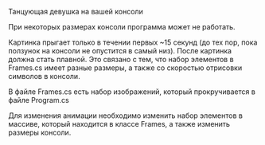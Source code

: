 Танцующая девушка на вашей консоли

При некоторых размерах консоли программа может не работать.

Картинка прыгает только в течении первых ~15 секунд (до тех пор, пока ползунок на консоли не опустится в самый низ). После картинка должна стать плавной. Это связано с тем, что набор элементов в Frames.cs имеет разные размеры, а также со скоростью отрисовки символов в консоли.

В файле Frames.cs есть набор изображений, который прокручивается в файле Program.cs

Для изменения анимации необходимо изменить набор элементов в массиве, который находится в классе Frames, а также изменить размеры консоли.